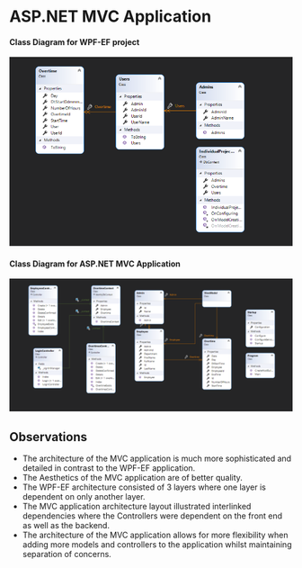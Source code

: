 # ASP.NET MVC Application



#### Class Diagram for WPF-EF project

![](/oldprojectcd.png)



#### Class Diagram for ASP.NET MVC Application

![image-20201025175508740](/classdiagram.png)







## Observations



* The architecture of the MVC application is much more sophisticated and detailed in contrast to the WPF-EF application. 
* The Aesthetics of the MVC application are of better quality.
* The WPF-EF architecture consisted of 3 layers where one layer is dependent on only another layer.
* The MVC application architecture layout illustrated interlinked dependencies where the Controllers were dependent on the front end as well as the backend.
* The architecture of the MVC application allows for more flexibility when adding more models and controllers to the application whilst maintaining separation of concerns.